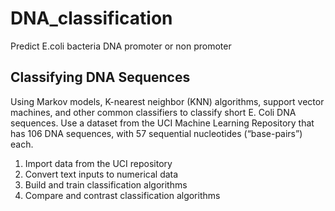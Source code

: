 # DNA_classification
Predict E.coli bacteria DNA promoter or non promoter
## Classifying DNA Sequences

Using Markov models, K-nearest neighbor (KNN) algorithms, support vector machines, and other common classifiers to classify short E. Coli DNA sequences. Use a dataset from the UCI Machine Learning Repository that has 106 DNA sequences, with 57 sequential nucleotides (“base-pairs”) each.

1. Import data from the UCI repository
2. Convert text inputs to numerical data
3. Build and train classification algorithms
4. Compare and contrast classification algorithms
